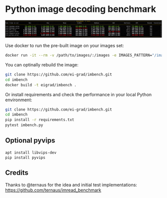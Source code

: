 Python image decoding benchmark
===============================

![Example](example.png)

Use docker to run the pre-built image on your images set:

```bash
docker run -it --rm -v /path/to/images/:/images -e IMAGES_PATTERN="/images/*" eigrad/imbench
```

You can optinally rebuild the image:

```bash
git clone https://github.com/ei-grad/imbench.git
cd imbench
docker build -t eigrad/imbench .
```

Or install requirements and check the performance in your local Python environment:

```bash
git clone https://github.com/ei-grad/imbench.git
cd imbench
pip install -r requirements.txt
pytest imbench.py
```

Optional pyvips
---------------

```
apt install libvips-dev
pip install pyvips
```

Credits
-------

Thanks to @ternaus for the idea and initial test implementations: https://github.com/ternaus/imread_benchmark
